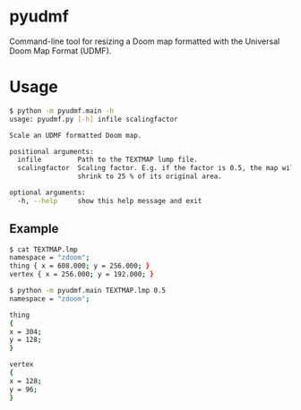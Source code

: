 pyudmf
======
Command-line tool for resizing a Doom map formatted with the Universal Doom Map Format (UDMF).

# Usage
```bash
$ python -m pyudmf.main -h
usage: pyudmf.py [-h] infile scalingfactor

Scale an UDMF formatted Doom map.

positional arguments:
  infile         Path to the TEXTMAP lump file.
  scalingfactor  Scaling factor. E.g. if the factor is 0.5, the map will
                 shrink to 25 % of its original area.

optional arguments:
  -h, --help     show this help message and exit
```

## Example
```bash
$ cat TEXTMAP.lmp
namespace = "zdoom";
thing { x = 608.000; y = 256.000; }
vertex { x = 256.000; y = 192.000; }

$ python -m pyudmf.main TEXTMAP.lmp 0.5
namespace = "zdoom";

thing
{
x = 304;
y = 128;
}

vertex
{
x = 128;
y = 96;
}
```
